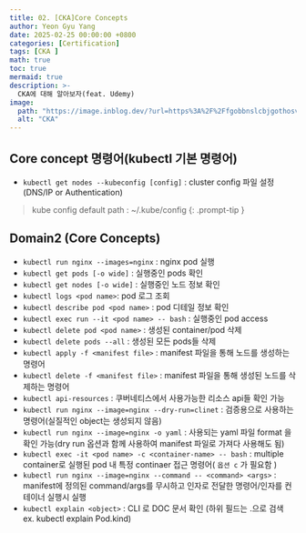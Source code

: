 ```yaml
---
title: 02. [CKA]Core Concepts
author: Yeon Gyu Yang
date: 2025-02-25 00:00:00 +0800
categories: [Certification]
tags: [CKA ]
math: true
toc: true
mermaid: true
description: >-
  CKA에 대해 알아보자(feat. Udemy)
image:
  path: "https://image.inblog.dev/?url=https%3A%2F%2Ffgobbnslcbjgothosvni.supabase.co%2Fstorage%2Fv1%2Fobject%2Fpublic%2Fimages%2Ffeatured_image%2F2024-08-25T17%3A27%3A36.968Z-4e6c06c4-6921-46e5-9e24-888b926522af&w=750&q=75"
  alt: "CKA"
---
```


## Core concept 명령어(kubectl 기본 명령어)
- `kubectl get nodes --kubeconfig [config]` : cluster config 파일 설정(DNS/IP or Authentication)

> kube config default path : ~/.kube/config
{: .prompt-tip }

## Domain2 (Core Concepts)

- `kubectl run nginx --images=nginx` : nginx pod 실행
- `kubectl get pods [-o wide]` : 실행중인 pods 확인
- `kubectl get nodes [-o wide]` : 실행중인 노드 정보 확인
- `kubectl logs <pod name>`: pod 로그 조회
- `kubectl describe pod <pod name>` : pod 디테일 정보 확인
- `kubectl exec run --it <pod name> -- bash` : 실행중인 pod access
- `kubectl delete pod <pod name>` : 생성된 container/pod 삭제
- `kubectl delete pods --all` : 생성된 모든 pods들 삭제
- `kubectl apply -f <manifest file>` : manifest 파일을 통해 노드를 생성하는 명령어
- `kubectl delete -f <manifest file>` : manifest 파일을 통해 생성된 노드를 삭제하는 명령어
- `kubectl api-resources` : 쿠버네티스에서 사용가능한 리소스 api들 확인 가능
- `kubectl run nginx --image=nginx --dry-run=clinet` : 검증용으로 사용하는 명령어(실질적인 object는 생성되지 않음)
- `kubectl run nginx --image=nginx -o yaml` : 사용되는 yaml 파일 format 을 확인 가능(dry run 옵션과 함께 사용하여 manifest 파일로 가져다 사용해도 됨)
- `kubectl exec -it <pod name> -c <container-name> -- bash` : multiple container로 실행된 pod 내 특정 continaer 접근 명령어( `옵션 c` 가 필요함 )
- `kubectl run nginx --image=nginx --command -- <command> <args>` : manifest에 정의된 command/args를 무시하고 인자로 전달한 명령어/인자를 컨테이너 실행시 실행
- `kubectl explain <object>` : CLI 로 DOC 문서 확인 (하위 필드는 .으로 검색 ex. kubectl explain Pod.kind)